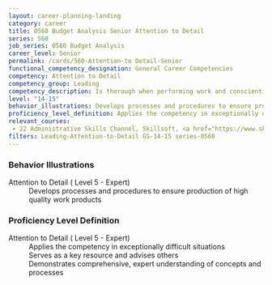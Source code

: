 ```yaml
---
layout: career-planning-landing
category: career
title: 0560 Budget Analysis Senior Attention to Detail
series: 560
job_series: 0560 Budget Analysis
career_level: Senior
permalink: /cards/560-Attention-to Detail-Senior
functional_competency_designation: General Career Competencies
competency: Attention to Detail
competency_group: Leading
competency_description: Is thorough when performing work and conscientious about attending to detail
level: "14-15"
behavior_illustrations: Develops processes and procedures to ensure production of high quality work products
proficiency_level_definition: Applies the competency in exceptionally difficult situations ? Serves as a key resource and advises others ? Demonstrates comprehensive, expert understanding of concepts and processes
relevant_courses: 
 - 22 Administrative Skills Channel, Skillsoft, <a href="https://www.skillsoft.com/channel/administrative-skills-34e4e1c0-e71a-11e6-9835-f723b46a2688">https://www.skillsoft.com/channel/administrative-skills-34e4e1c0-e71a-11e6-9835-f723b46a2688</a>
filters: Leading-Attention-to-Detail GS-14-15 series-0560
---
```


<div class="desktop:grid-col-6 margin-y-205">
  <div class="border-top-05 bg-white padding-2 shadow-5 height-full members-hover border-1px border-gray-30 border-top-orange radius-lg">
    <h3>Behavior Illustrations</h3>
    <dl class="text-base"><dt>Attention to Detail ( Level 5 - Expert)</dt><dd>Develops processes and procedures to ensure production of high quality work products</dd></dl>
  </div>
</div>
<div class="desktop:grid-col-6 margin-y-205">
  <div class="border-top-05 bg-white padding-2 shadow-5 height-full members-hover border-1px border-gray-30 border-top-orange radius-lg">
    <h3>Proficiency Level Definition</h3>
    <dl class="text-base"><dt>Attention to Detail ( Level 5 - Expert)</dt><dd>Applies the competency in exceptionally difficult situations </dd><dd> Serves as a key resource and advises others </dd><dd> Demonstrates comprehensive, expert understanding of concepts and processes</dd></dl>
  </div>
</div>